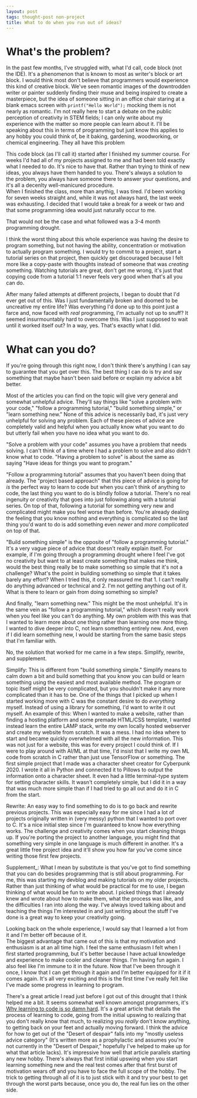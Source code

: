 ```yaml
---
layout: post
tags: thought-post non-project
title: What to do when you run out of ideas?
---
```



# What's the problem?

In the past few months, I've struggled with, what I'd call, code block (not the IDE).  It's a phenomenon that is known
to most as writer's block or art block.  I would think most don't believe that programmers would experience this kind
of creative block.  We've seen romantic images of the downtrodden writer or painter suddenly finding their muse and 
being inspired to create a masterpiece, but the idea of someone sitting in an office chair staring at a blank emacs screen
with `printf("Hello World");` mocking them is not nearly as romantic.  I'm not really here to start a debate on the 
public perception of creativity in STEM fields; I can only write about my experience with the matter so more people
can learn about it.  I'll be speaking about this in terms of programming but just know this applies to any hobby you 
could think of, be it baking, gardening, woodworking, or chemical engineering.  They all have this problem

This code block (as I'll call it) started after I finished my summer course.  For weeks I'd had all of my projects 
assigned to me and had been told exactly what I needed to do.  It's nice to have that.  Rather than trying to think
of new ideas, you always have them handed to you.  There's always a solution to the problem, you always have someone
there to answer your questions, and it's all a decenlty well-manicured procedure.  
When I finished the class, more than anythig, I was tired.  I'd been working for seven weeks straight and, while it
was not always hard, the last week was exhausting.  I decided that I would take a break for a week or two and that
some programming idea would just naturally occur to me.  

That would not be the case and what followed was a 3-4 month programming drought.  

I think the worst thing about this whole experience was having the desire to program something, but not having the
ability, concentration or motivation to actually program something.  I would try to commit to a project, start a 
tutorial series on that project, then quickly get discouraged because I felt more like a copy-paste with thoughts 
instead of someone that was *creating* something.  Watching tutorials are great, don't get me wrong, it's just that
copying code from a tutorial 1:1 never feels very good when that's all you can do.

After many failed attempts at different projects, I began to doubt that I'd ever get out of this.  Was I just 
fundamentally broken and doomed to be uncreative my entire life?  Was everything I'd done up to this point just
a farce and, now faced with *real* programming, I'm actually not up to snuff?  It seemed insurmountably hard to
overcome this.  Was I just supposed to wait until it worked itself out?  In a way, yes.  That's exactly what I 
did.  


# What can you do?

If you're going through this right now, I don't think there's anything I can say to guarantee that you get over this. 
The best thing I can do is try and say something that maybe hasn't been said before or explain my advice a bit better.  

Most of the articles you can find on the topic will give very general and somewhat unhelpful advice.  They'll say things
like "solve a problem with your code," "follow a programming tutorial," "build something simple," or "learn something
new."  None of this advice is necessarily bad, it's just very unhelpful for solving any problem.  Each of these pieces
of advice are completely valid and helpful when you actually know what you want to do but utterly fail when you have 
no idea what you want to do.  

"Solve a problem with your code" assumes you have a problem that needs solving. I can't think of a time where I had a 
problem to solve and also didn't know what to code.  "Having a problem to solve" is about the same as saying "Have 
ideas for things you want to program."

"Follow a programming tutorial" assumes that you haven't been doing that already.  The "project based approach" 
that this piece of advice is going for *is* the perfect way to learn to code but when you can't think of anything
to code, the last thing you want to do is blindly follow a tutorial.  There's no real ingenuity or creativity that
goes into just following along with a tutorial series.  On top of that, following a tutorial for something very 
new and complicated might make you feel worse than before.  You're already dealing the feeling that you know 
nothing and everything is complicated so the last thing you'd want to do is add something even *newer* and
*more complicated* on top of that.  

"Build something simple" is the opposite of "follow a programming tutorial."  It's a very vague piece of advice
that doesn't really explain itself.  For example, if I'm going through a programming drought where I feel 
I've got no creativity but want to at least create something that makes me think, would the best thing really be
to make something so simple that it's not a challenge?  What's the point in building something so simple that it
takes barely any effort?  When I tried this, it only reassured me that 1. I can't really do anything advanced or
technical and 2. I'm not getting anything out of it.  What is there to learn or gain from doing something so simple?

And finally, "learn something new."  This might be the most unhelpful.  It's in the same vein as "follow a 
programming tutorial,"  which doesn't really work when you feel like you can't do anything.  My own problem with 
this was that I wanted to learn more about one thing rather than learning one more thing.  I wanted to dive deeper
into C, not learn something entirely new. And, even if I did learn something new, I would be starting from the same
basic steps that I'm familiar with.  

No, the solution that worked for me came in a few steps.  Simplify, rewrite, and supplement. 

<span class="underline">Simplify</span>: This is different from "build something simple." Simplify means to calm down a bit and build something 
that you know you can build or learn something using the easiest and most available method.  The program or topic
itself might be very complicated, but you shouldn't make it any more complicated than it has to be.  One of the things 
that I picked up when I started working more with C was the constant desire to do *everything* myself.  Instead of using 
a library for something, I'd want to write it out myself.  An example of this:  When I wanted to make a website, 
rather than finding a hosting platform and some premade HTML/CSS template, I wanted instead learn the entire LAMP
stack, write my own locally hosted webserver and create my website from scratch.  It was a mess.  I had no idea where
to start and became quickly overwhelmed with all the new information.  This was not just for a website, this was for
every project I could think of.  If I were to play around with AI/ML at that time, I'd insist that I write my own ML
code from scratch in C rather than just use TensorFlow or something.  The first simple project that I made was a 
character sheet creator for Cyberpunk 2020.  I wrote it all in Python and connected it to Pillows to output the 
information onto a character sheet.  It even had a little terminal-type system for setting character skills.  It 
wasn't completely simple, but I did it in a way that was much more simple than if I had tried to go all out and do
it in C from the start.

<span class="underline">Rewrite</span>:  An easy way to find something to do is to go back and rewrite previous projects.  This was especially
easy for me since I had a lot of projects originally written in (very messy) python that I wanted to port over to C.
It's a nice initial step since I'm guaranteed to know how everything works.  The challenge and creativity comes when
you start cleaning things up.  If you're porting the project to another language, you might find that something very
simple in one language is much different in another.  It's a great little free project idea and it'll show you how 
far you've come since writing those first few projects.  

<span class="underline">Supplement\_</span>:  What I mean by substitute is that you've got to find something that you can do besides programming
that is still about programming.  For me, this was starting my devblog and making tutorials on my older projects.  
Rather than just thinking of what would be practical for me to use, I began thinking of what would be fun to write
about.  I picked things that I already knew and wrote about how to make them, what the process was like, and the 
difficulties I ran into along the way.  I've always loved talking about and teaching the things I'm interested in
and just writing about the stuff I've done is a great way to keep your creativity going.  

Looking back on the whole experience, I would say that I learned a lot from it and I'm better off because of it.  
The biggest advantage that came out of this is that my motivation and enthusiasm is at an all time high.  I feel 
the same enthusiasm I felt when I first started programming, but it's better because I have actual knowledge and 
experience to make cooler and cleaner things.  I'm having fun again.  I also feel like I'm immune to it in the future.
Now that I've been through it once, I know that I can get through it again and I'm better equipped for it if it comes
again.  It's all very exciting and this is the first time I've really felt like I've made some progress in learning
to program.

There's a great article I read just before I got out of this drought that I think helped me a bit.  It seems somewhat
well known amongst programmers, it's [Why learning to code is so damn hard](https://www.thinkful.com/blog/why-learning-to-code-is-so-damn-hard/).  It's a great article that details the 
process of learning to code, going from the initial upswing to realizing that you don't really know that much, to
realizing you *really* don't know anything, to getting back on your feet and actually moving forward.  I think the 
advice for how to get out of the "Desert of despair" falls into my "mostly useless advice category" (It's written more
as a prophylactic and assumes you're not currently in the "Desert of Despair," hopefully I've helped to make up for
what that article lacks).  It's impressive how well that article parallels starting any new hobby.  There's always
that first initial upswing when you start learning something new and the real test comes after that first burst of 
motivation wears off and you have to face the full scope of the hobby.  The trick to getting through all of it is
to just stick with it and try your best to get through the worst parts because, once you do, the real fun lies on the
other side.  

